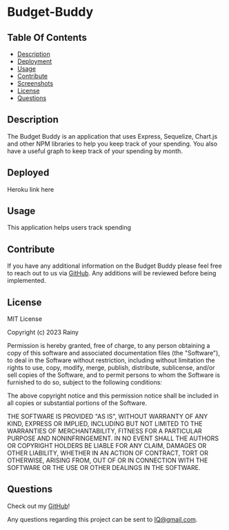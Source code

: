 # Budget-Buddy
## Table Of Contents
<!-- click each bullet to move to the associated section -->
* [Description](#description)
* [Deployment](#deployed)
* [Usage](#usage)
* [Contribute](#contribute)
* [Screenshots](#screenshot)
* [License](#license)
* [Questions](#questions)
## Description
The Budget Buddy is an application that uses Express, Sequelize, Chart.js and other NPM libraries to help you keep track of your spending. 
You also have a useful graph to keep track of your spending by month.

## Deployed
Heroku link here


## Usage

This application helps users track spending 

## Contribute

If you have any additional information on the Budget Buddy please feel free to reach out to us via  [GitHub](https://github.com/MzRainy/Budget-Buddy).
Any additions will be reviewed before being implemented.


## License

MIT License

Copyright (c) 2023 Rainy

Permission is hereby granted, free of charge, to any person obtaining a copy
of this software and associated documentation files (the "Software"), to deal
in the Software without restriction, including without limitation the rights
to use, copy, modify, merge, publish, distribute, sublicense, and/or sell
copies of the Software, and to permit persons to whom the Software is
furnished to do so, subject to the following conditions:

The above copyright notice and this permission notice shall be included in all
copies or substantial portions of the Software.

THE SOFTWARE IS PROVIDED "AS IS", WITHOUT WARRANTY OF ANY KIND, EXPRESS OR
IMPLIED, INCLUDING BUT NOT LIMITED TO THE WARRANTIES OF MERCHANTABILITY,
FITNESS FOR A PARTICULAR PURPOSE AND NONINFRINGEMENT. IN NO EVENT SHALL THE
AUTHORS OR COPYRIGHT HOLDERS BE LIABLE FOR ANY CLAIM, DAMAGES OR OTHER
LIABILITY, WHETHER IN AN ACTION OF CONTRACT, TORT OR OTHERWISE, ARISING FROM,
OUT OF OR IN CONNECTION WITH THE SOFTWARE OR THE USE OR OTHER DEALINGS IN THE
SOFTWARE.

## Questions

Check out my [GitHub](https://github.com/MzRainy/Budget-Buddy)!

Any questions regarding this project can be sent to IQ@gmail.com.

